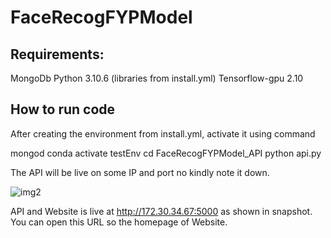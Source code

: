 ﻿# FaceRecogFYPModel
 

## Requirements:
  MongoDb
  Python	3.10.6 (libraries from install.yml)
  Tensorflow-gpu	2.10

## How to run code
  After creating the environment from install.yml, activate it using command

mongod
conda activate testEnv
cd FaceRecogFYPModel_API
python api.py


The API will be live on some IP and port no kindly note it down.

![img2](https://github.com/UsmanAsad87/FaceRecogFYPModel/assets/92229738/a9e91cc4-7b1e-405b-85d5-638317667133)

API and Website is live at http://172.30.34.67:5000 as shown in snapshot. You can open this URL so the homepage of Website.




